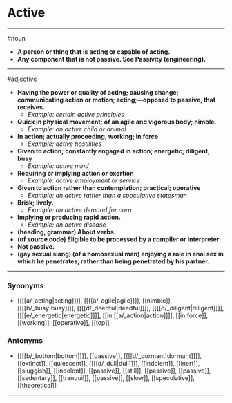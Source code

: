 # Active
---
#noun
- **A person or thing that is acting or capable of acting.**
- **Any component that is not passive. See Passivity (engineering).**
---
#adjective
- **Having the power or quality of acting; causing change; communicating action or motion; acting;—opposed to passive, that receives.**
	- _Example: certain active principles_
- **Quick in physical movement; of an agile and vigorous body; nimble.**
	- _Example: an active child or animal_
- **In action; actually proceeding; working; in force**
	- _Example: active hostilities_
- **Given to action; constantly engaged in action; energetic; diligent; busy**
	- _Example: active mind_
- **Requiring or implying action or exertion**
	- _Example: active employment or service_
- **Given to action rather than contemplation; practical; operative**
	- _Example: an active rather than a speculative statesman_
- **Brisk; lively.**
	- _Example: an active demand for corn_
- **Implying or producing rapid action.**
	- _Example: an active disease_
- **(heading, grammar) About verbs.**
- **(of source code) Eligible to be processed by a compiler or interpreter.**
- **Not passive.**
- **(gay sexual slang) (of a homosexual man) enjoying a role in anal sex in which he penetrates, rather than being penetrated by his partner.**
---
### Synonyms
- [[[[a/_acting|acting]]]], [[[[a/_agile|agile]]]], [[nimble]], [[[[b/_busy|busy]]]], [[[[d/_deedful|deedful]]]], [[[[d/_diligent|diligent]]]], [[[[e/_energetic|energetic]]]], [[in [[a/_action|action]]]], [[in force]], [[working]], [[operative]], [[top]]
### Antonyms
- [[[[b/_bottom|bottom]]]], [[passive]], [[[[d/_dormant|dormant]]]], [[extinct]], [[quiescent]], [[[[d/_dull|dull]]]], [[indolent]], [[inert]], [[sluggish]], [[indolent]], [[passive]], [[still]], [[passive]], [[passive]], [[sedentary]], [[tranquil]], [[passive]], [[slow]], [[speculative]], [[theoretical]]
---
